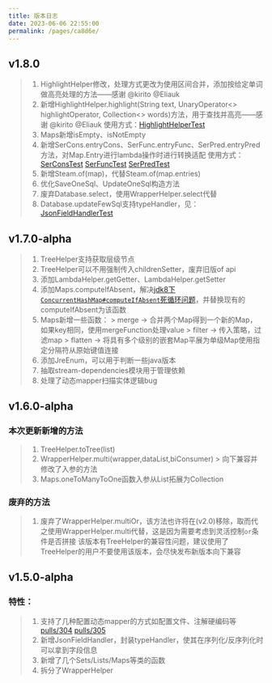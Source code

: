```yaml
---
title: 版本日志
date: 2023-06-06 22:55:00
permalink: /pages/ca8d6e/
---
```



## v1.8.0

>1. HighlightHelper修改，处理方式更改为使用区间合并，添加按给定单词做高亮处理的方法——感谢 @kirito @Eliauk
>2. 新增HighlightHelper.highlight(String text, UnaryOperator<> highlightOperator, Collection<> words)方法，用于查找并高亮——感谢 @kirito @Eliauk
>   使用方式：[HighlightHelperTest](https://gitee.com/dromara/stream-query/blob/main/stream-core/src/test/java/org/dromara/streamquery/stream/core/business/highlight/HighlightHelperTest.java)
>3. Maps新增isEmpty、isNotEmpty
>4. 新增SerCons.entryCons、SerFunc.entryFunc、SerPred.entryPred方法，对Map.Entry进行lambda操作时进行转换适配
>   使用方式：[SerConsTest](https://gitee.com/dromara/stream-query/blob/main/stream-core/src/test/java/org/dromara/streamquery/stream/core/lambda/function/SerConsTest.java) [SerFuncTest](https://gitee.com/dromara/stream-query/blob/main/stream-core/src/test/java/org/dromara/streamquery/stream/core/lambda/function/SerFuncTest.java) [SerPredTest](https://gitee.com/dromara/stream-query/blob/main/stream-core/src/test/java/org/dromara/streamquery/stream/core/lambda/function/SerPredTest.java)
>5. 新增Steam.of(map)，代替Steam.of(map.entries)
>6. 优化SaveOneSql、UpdateOneSql构造方法
>7. 废弃Database.select，使用WrapperHelper.select代替
>8. Database.updateFewSql支持typeHandler，见：[JsonFieldHandlerTest](https://gitee.com/dromara/stream-query/blob/main/stream-plugin/stream-plugin-mybatis-plus/src/test/java/org/dromara/streamquery/stream/plugin/mybatisplus/JsonFieldHandlerTest.java)

## v1.7.0-alpha

>1. TreeHelper支持获取层级节点
>2. TreeHelper可以不用强制传入childrenSetter，废弃旧版of api
>3. 添加LambdaHelper.getGetter、LambdaHelper.getSetter
>4. 添加Maps.computeIfAbsent，解决[jdk8下`ConcurrentHashMap#computeIfAbsent`死循环问题](https://bugs.openjdk.org/browse/JDK-8161372)，并替换现有的computeIfAbsent为该函数
>5. Maps新增一些函数：
    >   merge -> 合并两个Map得到一个新的Map，如果key相同，使用mergeFunction处理value
    >   filter -> 传入策略，过滤map
    >   flatten -> 将具有多个级别的嵌套Map平展为单级Map使用指定分隔符从原始键值连接
>6. 添加JreEnum，可以用于判断一些java版本
>7. 抽取stream-dependencies模块用于管理依赖
>8. 处理了动态mapper扫描实体逻辑bug

## v1.6.0-alpha

### 本次更新新增的方法
>1. TreeHelper.toTree(list)
>2. WrapperHelper.multi(wrapper,dataList,biConsumer)
    >   向下兼容并修改了入参的方法
>3. Maps.oneToManyToOne函数入参从List拓展为Collection

### 废弃的方法
>1. 废弃了WrapperHelper.multiOr，该方法也许将在(v2.0)移除，取而代之使用WrapperHelper.multi代替，这是因为需要考虑到灵活控制`or`条件是否拼接
    该版本有TreeHelper的兼容性问题，建议使用了TreeHelper的用户不要使用该版本，会尽快发布新版本向下兼容

## v1.5.0-alpha

### 特性：
>1. 支持了几种配置动态mapper的方式如配置文件、注解硬编码等[pulls/304](https://gitee.com/dromara/stream-query/pulls/304) [pulls/305](https://gitee.com/dromara/stream-query/pulls/305)
>2. 新增JsonFieldHandler，封装typeHandler，使其在序列化/反序列化时可以拿到字段信息
>3. 新增了几个Sets/Lists/Maps等类的函数
>4. 拆分了WrapperHelper